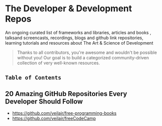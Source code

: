 # The Developer & Development Repos

An ongoing curated list of frameworks and libraries, articles and books , talksand screencasts, recordings, blogs and github link repositories, learning tutorials and resources about The Art & Science of Development
> Thanks to all contributors, you're awesome and wouldn't be possible without you! Our goal is to build a categorized community-driven collection of very well-known resources.

## `Table of Contents`

## 20 Amazing GitHub Repositories Every Developer Should Follow

* https://github.com/veilair/free-programming-books
* https://github.com/veilair/freeCodeCamp
